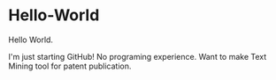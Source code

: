 # Hello-World

Hello World.

I'm just starting GitHub! 
No programing experience. Want to make Text Mining tool for patent publication. 
